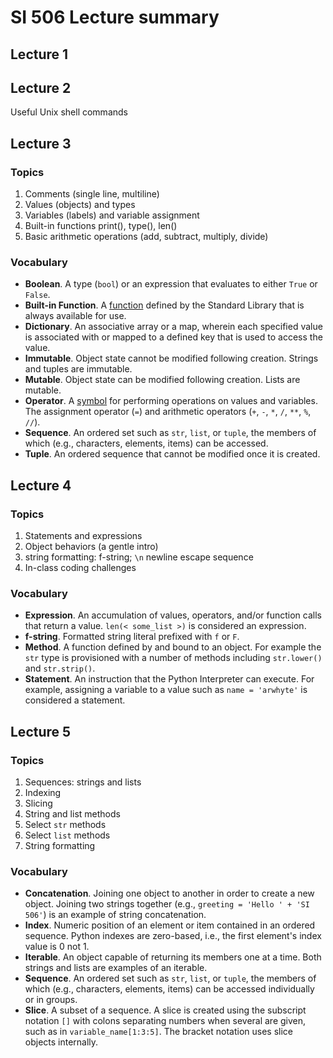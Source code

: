 # SI 506 Lecture summary

## Lecture 1


## Lecture 2
Useful Unix shell commands


## Lecture 3
### Topics

1. Comments (single line, multiline)
2. Values (objects) and types
3. Variables (labels) and variable assignment
4. Built-in functions print(), type(), len()
5. Basic arithmetic operations (add, subtract, multiply, divide)

### Vocabulary

* __Boolean__. A type (`bool`) or an expression that evaluates to either `True` or `False`.
* __Built-in Function__. A [function](https://docs.python.org/3/library/functions.html) defined by
  the Standard Library that is always available for use.
* __Dictionary__. An associative array or a map, wherein each specified value is associated with or
  mapped to a defined key that is used to access the value.
* __Immutable__. Object state cannot be modified following creation. Strings and tuples are immutable.
* __Mutable__. Object state can be modified following creation. Lists are mutable.
* __Operator__. A [symbol](https://www.w3schools.com/python/python_operators.asp) for performing
  operations on values and variables. The assignment operator (`=`) and arithmetic operators
  (`+`, `-`, `*`, `/`, `**`, `%`, `//`).
* __Sequence__. An ordered set such as `str`, `list`, or `tuple`, the members of which (e.g.,
  characters, elements, items) can be accessed.
* __Tuple__. An ordered sequence that cannot be modified once it is created.


## Lecture 4
### Topics

1. Statements and expressions
2. Object behaviors (a gentle intro)
3. string formatting: f-string; `\n` newline escape sequence
4. In-class coding challenges

### Vocabulary

* __Expression__. An accumulation of values, operators, and/or function calls that return a value.
  `len(< some_list >)` is considered an expression.
* __f-string__. Formatted string literal prefixed with `f` or `F`.
* __Method__. A function defined by and bound to an object. For example the `str` type is
  provisioned with a number of methods including `str.lower()` and `str.strip()`.
* __Statement__. An instruction that the Python Interpreter can execute. For example, assigning a
  variable to a value such as `name = 'arwhyte'` is considered a statement.


## Lecture 5

### Topics

1. Sequences: strings and lists
2. Indexing
3. Slicing
4. String and list methods
5. Select `str` methods
6. Select `list` methods
7. String formatting

### Vocabulary

* __Concatenation__. Joining one object to another in order to create a new object. Joining two
  strings together (e.g., `greeting = 'Hello ' + 'SI 506'`) is an example of string concatenation.
* __Index__. Numeric position of an element or item contained in an ordered sequence. Python
  indexes are zero-based, i.e., the first element's index value is 0 not 1.
* __Iterable__. An object capable of returning its members one at a time. Both strings and lists are
  examples of an iterable.
* __Sequence__. An ordered set such as `str`, `list`, or `tuple`, the members of which (e.g.,
  characters, elements, items) can be accessed individually or in groups.
* __Slice__. A subset of a sequence. A slice is created using the subscript notation `[]` with
  colons separating numbers when several are given, such as in `variable_name[1:3:5]`. The bracket
  notation uses slice objects internally.